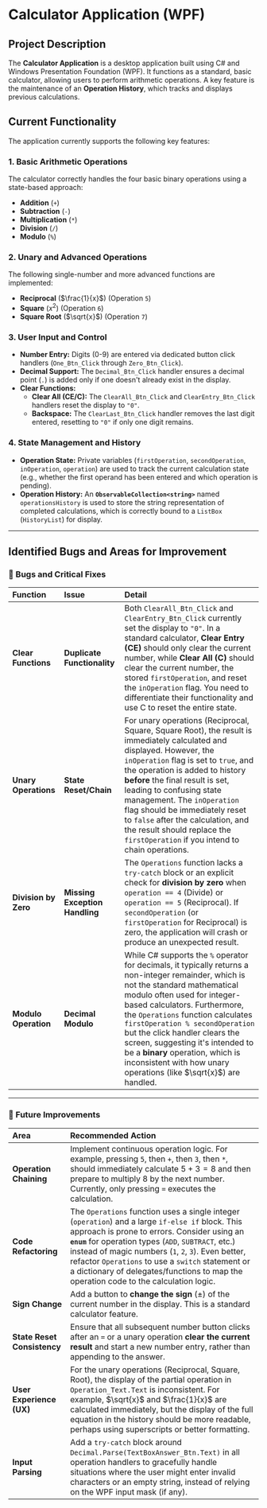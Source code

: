 # Calculator Application (WPF)

## Project Description
The **Calculator Application** is a desktop application built using C\# and Windows Presentation Foundation (WPF). It functions as a standard, basic calculator, allowing users to perform arithmetic operations. A key feature is the maintenance of an **Operation History**, which tracks and displays previous calculations.

## Current Functionality

The application currently supports the following key features:

### 1. Basic Arithmetic Operations
The calculator correctly handles the four basic binary operations using a state-based approach:
* **Addition** (`+`)
* **Subtraction** (`-`)
* **Multiplication** (`*`)
* **Division** (`/`)
* **Modulo** (`%`)

### 2. Unary and Advanced Operations
The following single-number and more advanced functions are implemented:
* **Reciprocal** ($\frac{1}{x}$) (Operation `5`)
* **Square** ($x^2$) (Operation `6`)
* **Square Root** ($\sqrt{x}$) (Operation `7`)

### 3. User Input and Control
* **Number Entry:** Digits (0-9) are entered via dedicated button click handlers (`One_Btn_Click` through `Zero_Btn_Click`).
* **Decimal Support:** The `Decimal_Btn_Click` handler ensures a decimal point (`.`) is added only if one doesn't already exist in the display.
* **Clear Functions:**
    * **Clear All (CE/C):** The `ClearAll_Btn_Click` and `ClearEntry_Btn_Click` handlers reset the display to `"0"`.
    * **Backspace:** The `ClearLast_Btn_Click` handler removes the last digit entered, resetting to `"0"` if only one digit remains.

### 4. State Management and History
* **Operation State:** Private variables (`firstOperation`, `secondOperation`, `inOperation`, `operation`) are used to track the current calculation state (e.g., whether the first operand has been entered and which operation is pending).
* **Operation History:** An **`ObservableCollection<string>`** named `operationsHistory` is used to store the string representation of completed calculations, which is correctly bound to a `ListBox` (`HistoryList`) for display.

---

## Identified Bugs and Areas for Improvement

### 🐞 Bugs and Critical Fixes

| Function | Issue | Detail |
| :--- | :--- | :--- |
| **Clear Functions** | **Duplicate Functionality** | Both `ClearAll_Btn_Click` and `ClearEntry_Btn_Click` currently set the display to `"0"`. In a standard calculator, **Clear Entry (CE)** should only clear the current number, while **Clear All (C)** should clear the current number, the stored `firstOperation`, and reset the `inOperation` flag. You need to differentiate their functionality and use C to reset the entire state. |
| **Unary Operations** | **State Reset/Chain** | For unary operations (Reciprocal, Square, Square Root), the result is immediately calculated and displayed. However, the `inOperation` flag is set to `true`, and the operation is added to history **before** the final result is set, leading to confusing state management. The `inOperation` flag should be immediately reset to `false` after the calculation, and the result should replace the `firstOperation` if you intend to chain operations. |
| **Division by Zero** | **Missing Exception Handling** | The `Operations` function lacks a `try-catch` block or an explicit check for **division by zero** when `operation == 4` (Divide) or `operation == 5` (Reciprocal). If `secondOperation` (or `firstOperation` for Reciprocal) is zero, the application will crash or produce an unexpected result. |
| **Modulo Operation** | **Decimal Modulo** | While C\# supports the `%` operator for decimals, it typically returns a non-integer remainder, which is not the standard mathematical modulo often used for integer-based calculators. Furthermore, the `Operations` function calculates `firstOperation % secondOperation` but the click handler clears the screen, suggesting it's intended to be a **binary** operation, which is inconsistent with how unary operations (like $\sqrt{x}$) are handled. |

---

### 🚀 Future Improvements

| Area | Recommended Action |
| :--- | :--- |
| **Operation Chaining** | Implement continuous operation logic. For example, pressing `5`, then `+`, then `3`, then `*`, should immediately calculate $5+3=8$ and then prepare to multiply $8$ by the next number. Currently, only pressing `=` executes the calculation. |
| **Code Refactoring** | The `Operations` function uses a single integer (`operation`) and a large `if-else if` block. This approach is prone to errors. Consider using an **`enum`** for operation types (`ADD`, `SUBTRACT`, etc.) instead of magic numbers (`1`, `2`, `3`). Even better, refactor `Operations` to use a `switch` statement or a dictionary of delegates/functions to map the operation code to the calculation logic. |
| **Sign Change** | Add a button to **change the sign** ($\pm$) of the current number in the display. This is a standard calculator feature. |
| **State Reset Consistency** | Ensure that all subsequent number button clicks after an `=` or a unary operation **clear the current result** and start a new number entry, rather than appending to the answer. |
| **User Experience (UX)** | For the unary operations (Reciprocal, Square, Root), the display of the partial operation in `Operation_Text.Text` is inconsistent. For example, $\sqrt{x}$ and $\frac{1}{x}$ are calculated immediately, but the display of the full equation in the history should be more readable, perhaps using superscripts or better formatting. |
| **Input Parsing** | Add a `try-catch` block around `Decimal.Parse(TextBoxAnswer_Btn.Text)` in all operation handlers to gracefully handle situations where the user might enter invalid characters or an empty string, instead of relying on the WPF input mask (if any). |